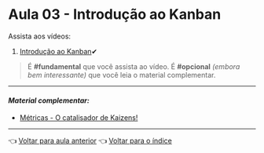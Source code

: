 # Aula 03 - Introdução ao Kanban

Assista aos vídeos: 

  1. [Introdução ao Kanban](https://vimeo.com/424113519/91695edeec)✔

> É **#fundamental** que você assista ao vídeo. É **#opcional** _(embora bem interessante)_ que você leia o material complementar.

---

#### _Material complementar:_

* [Métricas - O catalisador de Kaizens!](https://www.youtube.com/watch?v=RSe3znqYN18)

---

👈 [Voltar para aula anterior](../aula02/aula.md)
👈 [Voltar para o índice](../README.md)
